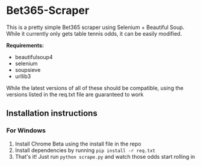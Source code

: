 # Bet365-Scraper
This is a pretty simple Bet365 scraper using Selenium + Beautiful Soup. While it currently only gets table tennis odds, it can be easily modified.

<b>Requirements:</b>
* beautifulsoup4
* selenium
* soupsieve
* urllib3

<p>While the latest versions of all of these should be compatible, using the versions listed in the req.txt file are guaranteed to work</p>

## Installation instructions
### For Windows
1. Install Chrome Beta using the install file in the repo
2. Install dependencies by running `pip install -r req.txt`
3. That's it! Just run `python scrape.py` and watch those odds start rolling in